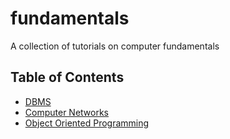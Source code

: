 # fundamentals
A collection of tutorials on computer fundamentals

## Table of Contents

- [DBMS](DBMS/)
- [Computer Networks](Computer%20Networks/)
- [Object Oriented Programming](OOPS/)
